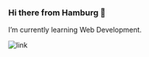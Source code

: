 ### Hi there from Hamburg 👋

I’m currently learning Web Development.

![link](https://upload.wikimedia.org/wikipedia/commons/thumb/4/4d/Cat_November_2010-1a.jpg/1024px-Cat_November_2010-1a.jpg)

<!--
**malgosiam/malgosiam** is a ✨ _special_ ✨ repository because its `README.md` (this file) appears on your GitHub profile.

Here are some ideas to get you started:

- 🔭 I’m currently working on ...
- 🌱 I’m currently learning ...
- 👯 I’m looking to collaborate on ...
- 🤔 I’m looking for help with ...
- 💬 Ask me about ...
- 📫 How to reach me: ...
- 😄 Pronouns: ...
- ⚡ Fun fact: ...
-->
